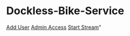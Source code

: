 # Dockless-Bike-Service
<a class="nav-item nav-link" href="{% url 'hq:new_entry' %}">Add User</a>
<a class="nav-item nav-link" href="{% url 'admin:index'%}">Admin Access</a>
<a class="nav-item nav-link" href="{% url 'hq:streamer'%}">Start Stream</a>"